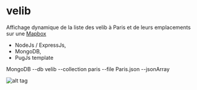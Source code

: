 # velib

Affichage dynamique de la liste des velib à Paris et de leurs emplacements sur une [Mapbox](https://www.mapbox.com/) 

 - NodeJs / ExpressJs, 
 - MongoDB, 
 - PugJs template
 

MongoDB
--db velib --collection paris --file Paris.json --jsonArray

![alt tag](http://romeo.lascoux.fr/git/velib-git.jpg) 
